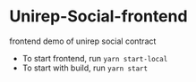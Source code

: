 # Unirep-Social-frontend
frontend demo of unirep social contract

- To start frontend, run `yarn start-local`
- To start with build, run `yarn start`
